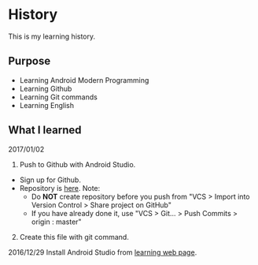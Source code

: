 # History

This is my learning history.

## Purpose
- Learning Android Modern Programming
- Learning Github
- Learning Git commands
- Learning English



## What I learned

2017/01/02
1. Push to Github with Android Studio.
 - Sign up for Github.
 - Repository is [here](https://github.com/mike-r155/edu-1).
  Note:
    - Do **NOT** create repository before you push from "VCS > Import into Version Control > Share project on GitHub"
    - If you have already done it, use "VCS > Git... > Push Commits > origin : master"
2. Create this file with git command.


2016/12/29 Install Android Studio from [learning web page](http://dotinstall.com/lessons/basic_android_v2).

